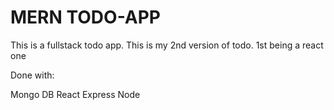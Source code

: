 # MERN TODO-APP

This is a fullstack todo app. This is my 2nd version of todo. 1st being a react one

Done with:

Mongo DB
React
Express
Node
